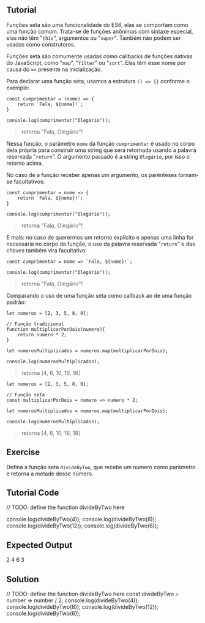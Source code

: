 Tutorial
--------

Funções seta são uma funcionalidade do ES6, elas se comportam como uma função comum. Trata-se de funções anônimas com sintaxe especial, elas não têm "`this`", argumentos ou "`super`". Também não podem ser usadas como construtores.

Funções seta são comumente usadas como callbacks de funções nativas do JavaScript, como "`map`", "`filter`" ou "`sort`". Elas têm esse nome por causa do `=>` presente na inicialização.

Para declarar uma função seta, usamos a estrutura `() => {}` conforme o exemplo:

    const cumprimentar = (nome) => {
        return `Fala, ${nome}!`;
    }

    console.log(cumprimentar("Olegário"));
>retorna "Fala, Olegário"!

Nessa função, o parâmetro `nome` da função `cumprimentar` é usado no corpo dela própria para construir uma string que será retornada usando a palavra reservada "`return`". O argumento passado é a string `Olegário`, por isso o retorno acima.

No caso de a função receber apenas um argumento, os parênteses tornam-se facultativos:

    const cumprimentar = nome => {
        return `Fala, ${nome}!`;
    }

    console.log(cumprimentar("Olegário"));
>retorna "Fala, Olegário"!

E mais: no caso de querermos um retorno explícito e apenas uma linha for necessária no corpo da função, o uso da palavra reservada "`return`" e das chaves também vira facultativo:

    const cumprimentar = nome => `Fala, ${nome}!`;

    console.log(cumprimentar("Olegário"));
>retorna "Fala, Olegário"!

Comparando o uso de uma função seta como callback ao de uma função padrão:

    let numeros = [2, 3, 5, 8, 9];

    // Função tradicional
    function multiplicarPorDois(numero){
        return numero * 2;
    }

    let numerosMultiplicados = numeros.map(multiplicarPorDois);

    console.log(numerosMultiplicados);
>retorna [4, 6, 10, 16, 18]

    let numeros = [2, 3, 5, 8, 9];

    // Função seta
    const multiplicarPorDois = numero => numero * 2;

    let numerosMultiplicados = numeros.map(multiplicarPorDois);

    console.log(numerosMultiplicados);
>retorna [4, 6, 10, 16, 18]

Exercise
--------

Defina a função seta `divideByTwo`, que recebe um número como parâmetro e retorna a metade desse número.

Tutorial Code
-------------

// TODO: define the function divideByTwo here

console.log(divideByTwo(4));
console.log(divideByTwo(8));
console.log(divideByTwo(12));
console.log(divideByTwo(6));

Expected Output
---------------

2
4
6
3

Solution
--------

// TODO: define the function divideByTwo here
const divideByTwo = number => number / 2;
console.log(divideByTwo(4));
console.log(divideByTwo(8));
console.log(divideByTwo(12));
console.log(divideByTwo(6));
